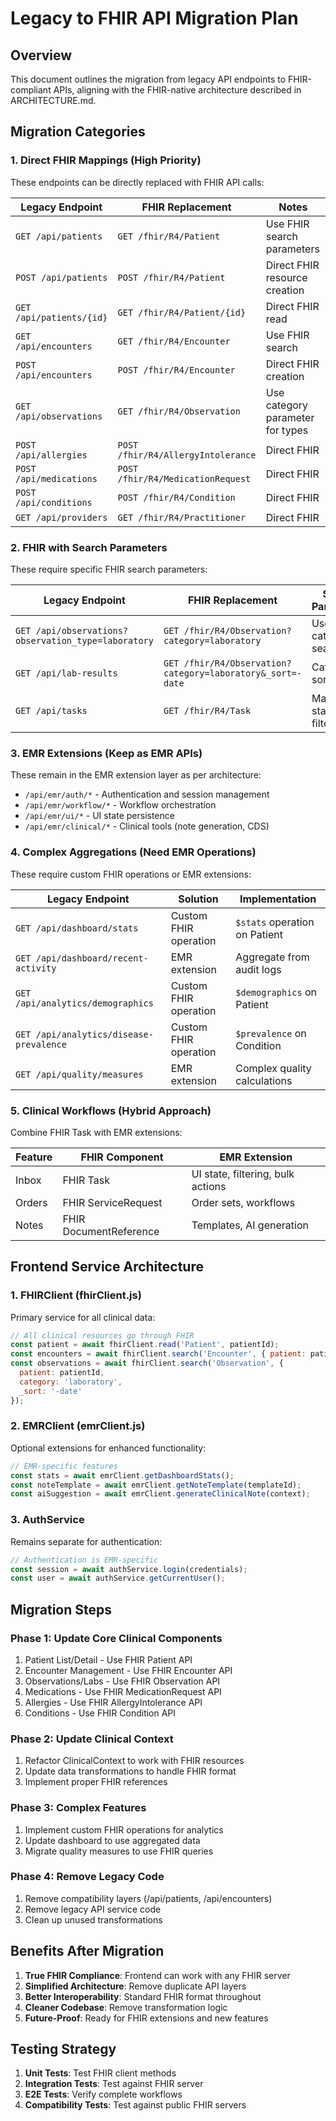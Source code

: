 # Legacy to FHIR API Migration Plan

## Overview
This document outlines the migration from legacy API endpoints to FHIR-compliant APIs, aligning with the FHIR-native architecture described in ARCHITECTURE.md.

## Migration Categories

### 1. Direct FHIR Mappings (High Priority)
These endpoints can be directly replaced with FHIR API calls:

| Legacy Endpoint | FHIR Replacement | Notes |
|----------------|------------------|-------|
| `GET /api/patients` | `GET /fhir/R4/Patient` | Use FHIR search parameters |
| `POST /api/patients` | `POST /fhir/R4/Patient` | Direct FHIR resource creation |
| `GET /api/patients/{id}` | `GET /fhir/R4/Patient/{id}` | Direct FHIR read |
| `GET /api/encounters` | `GET /fhir/R4/Encounter` | Use FHIR search |
| `POST /api/encounters` | `POST /fhir/R4/Encounter` | Direct FHIR creation |
| `GET /api/observations` | `GET /fhir/R4/Observation` | Use category parameter for types |
| `POST /api/allergies` | `POST /fhir/R4/AllergyIntolerance` | Direct FHIR |
| `POST /api/medications` | `POST /fhir/R4/MedicationRequest` | Direct FHIR |
| `POST /api/conditions` | `POST /fhir/R4/Condition` | Direct FHIR |
| `GET /api/providers` | `GET /fhir/R4/Practitioner` | Direct FHIR |

### 2. FHIR with Search Parameters
These require specific FHIR search parameters:

| Legacy Endpoint | FHIR Replacement | Search Parameters |
|----------------|------------------|-------------------|
| `GET /api/observations?observation_type=laboratory` | `GET /fhir/R4/Observation?category=laboratory` | Use category search |
| `GET /api/lab-results` | `GET /fhir/R4/Observation?category=laboratory&_sort=-date` | Category + sorting |
| `GET /api/tasks` | `GET /fhir/R4/Task` | May need status filters |

### 3. EMR Extensions (Keep as EMR APIs)
These remain in the EMR extension layer as per architecture:

- `/api/emr/auth/*` - Authentication and session management
- `/api/emr/workflow/*` - Workflow orchestration
- `/api/emr/ui/*` - UI state persistence
- `/api/emr/clinical/*` - Clinical tools (note generation, CDS)

### 4. Complex Aggregations (Need EMR Operations)
These require custom FHIR operations or EMR extensions:

| Legacy Endpoint | Solution | Implementation |
|----------------|----------|----------------|
| `GET /api/dashboard/stats` | Custom FHIR operation | `$stats` operation on Patient |
| `GET /api/dashboard/recent-activity` | EMR extension | Aggregate from audit logs |
| `GET /api/analytics/demographics` | Custom FHIR operation | `$demographics` on Patient |
| `GET /api/analytics/disease-prevalence` | Custom FHIR operation | `$prevalence` on Condition |
| `GET /api/quality/measures` | EMR extension | Complex quality calculations |

### 5. Clinical Workflows (Hybrid Approach)
Combine FHIR Task with EMR extensions:

| Feature | FHIR Component | EMR Extension |
|---------|----------------|---------------|
| Inbox | FHIR Task | UI state, filtering, bulk actions |
| Orders | FHIR ServiceRequest | Order sets, workflows |
| Notes | FHIR DocumentReference | Templates, AI generation |

## Frontend Service Architecture

### 1. FHIRClient (fhirClient.js)
Primary service for all clinical data:
```javascript
// All clinical resources go through FHIR
const patient = await fhirClient.read('Patient', patientId);
const encounters = await fhirClient.search('Encounter', { patient: patientId });
const observations = await fhirClient.search('Observation', { 
  patient: patientId,
  category: 'laboratory',
  _sort: '-date'
});
```

### 2. EMRClient (emrClient.js)
Optional extensions for enhanced functionality:
```javascript
// EMR-specific features
const stats = await emrClient.getDashboardStats();
const noteTemplate = await emrClient.getNoteTemplate(templateId);
const aiSuggestion = await emrClient.generateClinicalNote(context);
```

### 3. AuthService
Remains separate for authentication:
```javascript
// Authentication is EMR-specific
const session = await authService.login(credentials);
const user = await authService.getCurrentUser();
```

## Migration Steps

### Phase 1: Update Core Clinical Components
1. Patient List/Detail - Use FHIR Patient API
2. Encounter Management - Use FHIR Encounter API
3. Observations/Labs - Use FHIR Observation API
4. Medications - Use FHIR MedicationRequest API
5. Allergies - Use FHIR AllergyIntolerance API
6. Conditions - Use FHIR Condition API

### Phase 2: Update Clinical Context
1. Refactor ClinicalContext to work with FHIR resources
2. Update data transformations to handle FHIR format
3. Implement proper FHIR references

### Phase 3: Complex Features
1. Implement custom FHIR operations for analytics
2. Update dashboard to use aggregated data
3. Migrate quality measures to use FHIR queries

### Phase 4: Remove Legacy Code
1. Remove compatibility layers (/api/patients, /api/encounters)
2. Remove legacy API service code
3. Clean up unused transformations

## Benefits After Migration

1. **True FHIR Compliance**: Frontend can work with any FHIR server
2. **Simplified Architecture**: Remove duplicate API layers
3. **Better Interoperability**: Standard FHIR format throughout
4. **Cleaner Codebase**: Remove transformation logic
5. **Future-Proof**: Ready for FHIR extensions and new features

## Testing Strategy

1. **Unit Tests**: Test FHIR client methods
2. **Integration Tests**: Test against FHIR server
3. **E2E Tests**: Verify complete workflows
4. **Compatibility Tests**: Test against public FHIR servers